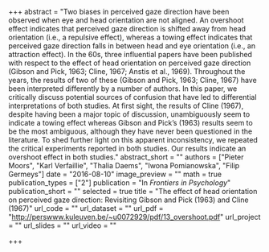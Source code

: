 +++
abstract = "Two biases in perceived gaze direction have been observed when eye and head orientation are not aligned. An overshoot effect indicates that perceived gaze direction is shifted away from head orientation (i.e., a repulsive effect), whereas a towing effect indicates that perceived gaze direction falls in between head and eye orientation (i.e., an attraction effect). In the 60s, three influential papers have been published with respect to the effect of head orientation on perceived gaze direction (Gibson and Pick, 1963; Cline, 1967; Anstis et al., 1969). Throughout the years, the results of two of these (Gibson and Pick, 1963; Cline, 1967) have been interpreted differently by a number of authors. In this paper, we critically discuss potential sources of confusion that have led to differential interpretations of both studies. At first sight, the results of Cline (1967), despite having been a major topic of discussion, unambiguously seem to indicate a towing effect whereas Gibson and Pick’s (1963) results seem to be the most ambiguous, although they have never been questioned in the literature. To shed further light on this apparent inconsistency, we repeated the critical experiments reported in both studies. Our results indicate an overshoot effect in both studies."
abstract_short = ""
authors = ["Pieter Moors", "Karl Verfaillie", "Thalia Daems", "Iwona Pomianowska", "Filip Germeys"]
date = "2016-08-10"
image_preview = ""
math = true
publication_types = ["2"]
publication = "In *Frontiers in Psychology*"
publication_short = ""
selected = true
title = "The effect of head orientation on perceived gaze direction: Revisiting Gibson and Pick (1963) and Cline (1967)"
url_code = ""
url_dataset = ""
url_pdf = "http://perswww.kuleuven.be/~u0072929/pdf/13_overshoot.pdf"
url_project = ""
url_slides = ""
url_video = ""

+++
